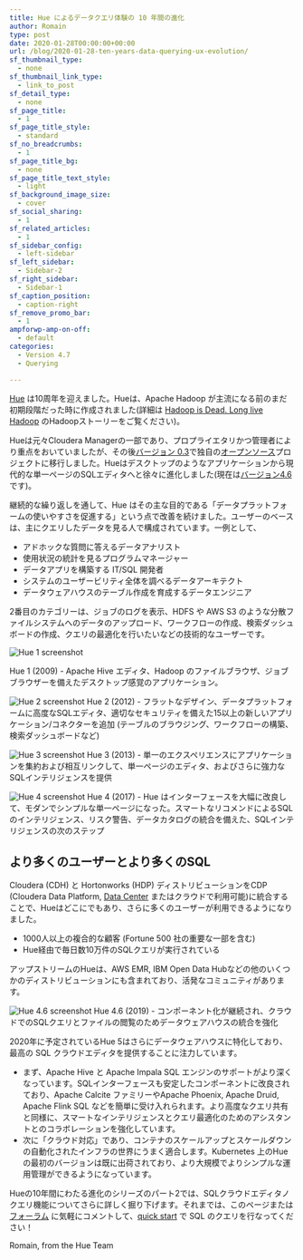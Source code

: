 ```yaml
---
title: Hue によるデータクエリ体験の 10 年間の進化
author: Romain
type: post
date: 2020-01-28T00:00:00+00:00
url: /blog/2020-01-28-ten-years-data-querying-ux-evolution/
sf_thumbnail_type:
  - none
sf_thumbnail_link_type:
  - link_to_post
sf_detail_type:
  - none
sf_page_title:
  - 1
sf_page_title_style:
  - standard
sf_no_breadcrumbs:
  - 1
sf_page_title_bg:
  - none
sf_page_title_text_style:
  - light
sf_background_image_size:
  - cover
sf_social_sharing:
  - 1
sf_related_articles:
  - 1
sf_sidebar_config:
  - left-sidebar
sf_left_sidebar:
  - Sidebar-2
sf_right_sidebar:
  - Sidebar-1
sf_caption_position:
  - caption-right
sf_remove_promo_bar:
  - 1
ampforwp-amp-on-off:
  - default
categories:
  - Version 4.7
  - Querying

---
```


[Hue](http://gethue.com/) は10周年を迎えました。Hueは、Apache Hadoop が主流になる前のまだ初期段階だった時に作成されました(詳細は [Hadoop is Dead. Long live Hadoop](https://medium.com/@acmurthy/hadoop-is-dead-long-live-hadoop-f22069b264ac) のHadoopストーリーをご覧ください)。

Hueは元々Cloudera Managerの一部であり、プロプライエタリかつ管理者により重点をおいていましたが、その後[バージョン 0.3](https://docs.gethue.com/releases/release-notes-0.3.0/)で独自の[オープンソース](https://github.com/cloudera/hue)プロジェクトに移行しました。Hueはデスクトップのようなアプリケーションから現代的な単一ページのSQLエディタへと徐々に進化しました(現在は[バージョン4.6](https://docs.gethue.com/releases/release-notes-4.6.0/) です)。

継続的な繰り返しを通して、Hue はその主な目的である「データプラットフォームの使いやすさを促進する」という点で改善を続けました。ユーザーのベースは、主にクエリしたデータを見る人で構成されています。一例として、

* アドホックな質問に答えるデータアナリスト
* 使用状況の統計を見るプログラムマネージャー
* データアプリを構築する IT/SQL 開発者
* システムのユーザービリティ全体を調べるデータアーキテクト
* データウェアハウスのテーブル作成を育成するデータエンジニア

2番目のカテゴリーは、ジョブのログを表示、HDFS や AWS S3 のような分散ファイルシステムへのデータのアップロード、ワークフローの作成、検索ダッシュボードの作成、クエリの最適化を行いたいなどの技術的なユーザーです。

![Hue 1 screenshot](https://cdn.gethue.com/uploads/2020/01/hue-1.png)

Hue 1 (2009) - Apache Hive エディタ、Hadoop のファイルブラウザ、ジョブブラウザーを備えたデスクトップ感覚のアプリケーション。

![Hue 2 screenshot](https://cdn.gethue.com/uploads/2020/01/hue-2.png)
Hue 2 (2012) - フラットなデザイン、データプラットフォームに高度なSQLエディタ、適切なセキュリティを備えた15以上の新しいアプリケーション/コネクターを追加 (テーブルのブラウジング、ワークフローの構築、検索ダッシュボードなど)

![Hue 3 screenshot](https://cdn.gethue.com/uploads/2020/01/hue-3.png)
Hue 3 (2013) - 単一のエクスペリエンスにアプリケーションを集約および相互リンクして、単一ページのエディタ、およびさらに強力なSQLインテリジェンスを提供

![Hue 4 screenshot](https://cdn.gethue.com/uploads/2020/01/hue-4.png)
Hue 4 (2017) - Hue はインターフェースを大幅に改良して、モダンでシンプルな単一ページになった。スマートなリコメンドによるSQLのインテリジェンス、リスク警告、データカタログの統合を備えた、SQLインテリジェンスの次のステップ

## より多くのユーザーとより多くのSQL
Cloudera (CDH) と Hortonworks (HDP) ディストリビューションをCDP (Cloudera Data Platform, [Data Center](https://www.cloudera.com/products/cloudera-data-platform/cdp-data-center.html) またはクラウドで利用可能)に統合することで、Hueはどこにでもあり、さらに多くのユーザーが利用できるようになりました。

* 1000人以上の複合的な顧客 (Fortune 500 社の重要な一部を含む)
* Hue経由で毎日数10万件のSQLクエリが実行されている

アップストリームのHueは、AWS EMR, IBM Open Data Hubなどの他のいくつかのディストリビューションにも含まれており、活発なコミュニティがあります。

![Hue 4.6 screenshot](https://cdn.gethue.com/uploads/2020/01/hue-4.6.png)
Hue 4.6 (2019) - コンポーネント化が継続され、クラウドでのSQLクエリとファイルの閲覧のためデータウェアハウスの統合を強化

2020年に予定されているHue 5はさらにデータウェアハウスに特化しており、最高の SQL クラウドエディタを提供することに注力しています。

* まず、Apache Hive と Apache Impala SQL エンジンのサポートがより深くなっています。SQLインターフェースも安定したコンポーネントに改良されており、Apache Calcite ファミリーやApache Phoenix, Apache Druid, Apache Flink SQL などを簡単に受け入れられます。より高度なクエリ共有と同様に、スマートなインテリジェンスとクエリ最適化のためのアシスタントとのコラボレーションを強化しています。
* 次に「クラウド対応」であり、コンテナのスケールアップとスケールダウンの自動化されたインフラの世界にうまく適合します。Kubernetes 上のHue の最初のバージョンは既に出荷されており、より大規模でよりシンプルな運用管理ができるようになっています。

Hueの10年間にわたる進化のシリーズのパート2では、SQLクラウドエディタノクエリ機能についてさらに詳しく掘り下げます。それまでは、このページまたは[フォーラム](https://discourse.gethue.com/) に気軽にコメントして、[quick start](https://docs.gethue.com/quickstart/) で SQL のクエリを行なってください！


Romain, from the Hue Team
